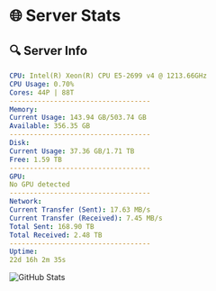 # 🌐 Server Stats
## 🔍 Server Info
```yaml
CPU: Intel(R) Xeon(R) CPU E5-2699 v4 @ 1213.66GHz
CPU Usage: 0.70%
Cores: 44P | 88T
-----------------------------------
Memory:
Current Usage: 143.94 GB/503.74 GB
Available: 356.35 GB
-----------------------------------
Disk:
Current Usage: 37.36 GB/1.71 TB
Free: 1.59 TB
-----------------------------------
GPU:
No GPU detected
-----------------------------------
Network:
Current Transfer (Sent): 17.63 MB/s
Current Transfer (Received): 7.45 MB/s
Total Sent: 168.90 TB
Total Received: 2.48 TB
-----------------------------------
Uptime:
22d 16h 2m 35s
```
![GitHub Stats](https://img.shields.io/badge/Updated-2025-03-02_14:45:53-blue)